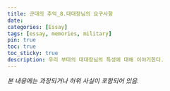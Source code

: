 ```yaml
---
title: 군대의 추억_8.대대장님의 요구사항
date: 
categories: [Essay]
tags: [essay, memories, military]
pin: true
toc: true
toc_sticky: true
description: 우리 부대의 대대장님의 특성에 대해 이야기한다.
---
```


_본 내용에는 과장되거나 허위 사실이 포함되어 있음._

